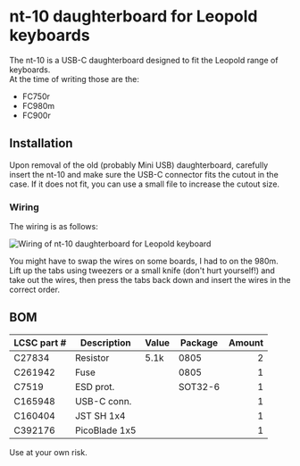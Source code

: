 # nt-10 daughterboard for Leopold keyboards

The nt-10 is a USB-C daughterboard designed to fit the Leopold range of keyboards.  
At the time of writing those are the:

- FC750r
- FC980m
- FC900r

## Installation

Upon removal of the old (probably Mini USB) daughterboard, carefully insert the nt-10 and make sure the USB-C connector fits the cutout in the case. If it does not fit, you can use a small file to increase the cutout size.

### Wiring

The wiring is as follows:

![Wiring of nt-10 daughterboard for Leopold keyboard](https://i.imgur.com/i2P6aoP.png)

You might have to swap the wires on some boards, I had to on the 980m. Lift up the tabs using tweezers or a small knife (don't hurt yourself!) and take out the wires, then press the tabs back down and insert the wires in the correct order.

## BOM

| LCSC part # | Description   | Value | Package  | Amount |
| ----------- | ------------- | ----- | -------- | ------:|
| C27834      | Resistor      | 5.1k  | 0805     | 2      |
| C261942     | Fuse          |       | 0805     | 1      |
| C7519       | ESD prot.     |       | SOT32-6  | 1      |
| C165948     | USB-C conn.   |       |          | 1      |
| C160404     | JST SH 1x4    |       |          | 1      |
| C392176     | PicoBlade 1x5 |       |          | 1      |

Use at your own risk.
